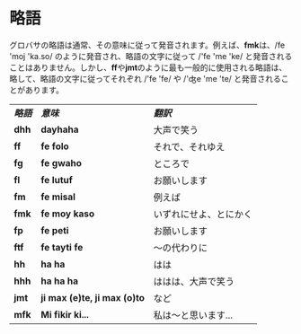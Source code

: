 <h1>略語</h1>
<p>
</p>
<p>グロバサの略語は通常、その意味に従って発音されます。例えば、<strong>fmk</strong>は、/fe 'moj 'ka.so/ のように発音され、略語の文字に従って /'fe 'me 'ke/
	と発音されることはありません。しかし、<strong>ff</strong>や<strong>jmt</strong>のように最も一般的に使用される略語は、略して、略語の文字に従ってそれぞれ /'fe 'fe/ や /'ʤe 'me
	'te/ と発音されることがあります。</p>
<table style="width:100%">
	<tbody>
		<tr>
			<td><b><i>略語</i></b></td>
			<td><b><i>意味</i></b></td>
			<td><b><i>翻訳</i></b></td>
		</tr>
		<tr>
			<td><b>dhh</b></td>
			<td><b>dayhaha</b></td>
			<td>大声で笑う</td>
		</tr>
		<tr>
			<td><b>ff</b></td>
			<td><b>fe folo</b></td>
			<td>それで、それゆえ</td>
		</tr>
		<tr>
			<td><b>fg</b></td>
			<td><b>fe gwaho</b></td>
			<td>ところで</td>
		</tr>
		<tr>
			<td><b>fl</b></td>
			<td><b>fe lutuf</b></td>
			<td>お願いします</td>
		</tr>
		<tr>
			<td><b>fm</b></td>
			<td><b>fe misal</b></td>
			<td>例えば</td>
		</tr>
		<tr>
			<td><b>fmk</b></td>
			<td><b>fe moy kaso</b></td>
			<td>いずれにせよ、とにかく</td>
		</tr>
		<tr>
			<td><b>fp</b></td>
			<td><b>fe peti</b></td>
			<td>お願いします</td>
		</tr>
		<tr>
			<td><b>ftf</b></td>
			<td><b>fe tayti fe</b></td>
			<td>～の代わりに</td>
		</tr>
		<tr>
			<td><b>hh</b></td>
			<td><b>ha ha</b></td>
			<td>はは</td>
		</tr>
		<tr>
			<td><b>hhh</b></td>
			<td><b>ha ha ha</b></td>
			<td>ははは、大声で笑う</td>
		</tr>
		<tr>
			<td><b>jmt</b></td>
			<td><b>ji max (e)te, ji max (o)to</b></td>
			<td>など</td>
		</tr>
		<tr>
			<td><b>mfk</b></td>
			<td><b>Mi fikir ki...</b></td>
			<td>私は～と思います...</td>
		</tr>
	</tbody>
</table>
<p></p>
